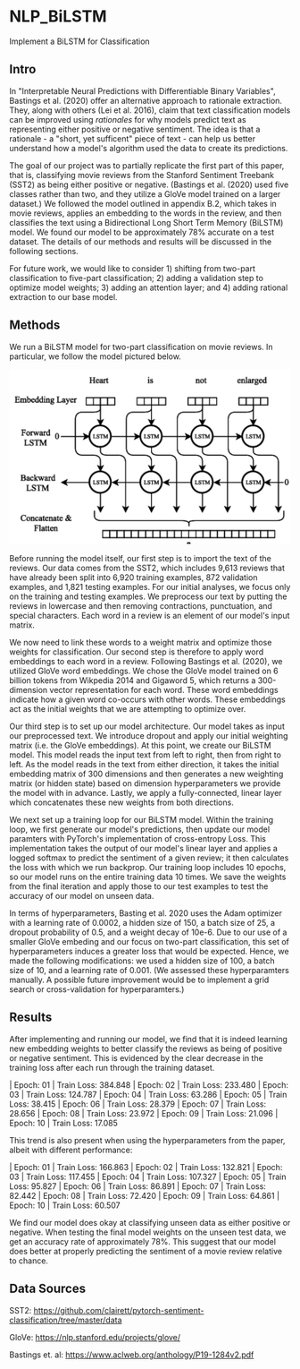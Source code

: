 # NLP_BiLSTM
Implement a BiLSTM for Classification 

## Intro
In "Interpretable Neural Predictions with Differentiable Binary Variables", Bastings et al. (2020) offer an alternative approach to rationale extraction. They, along with others (Lei et al. 2016), claim that text classification models can be improved using _rationales_ for why models predict text as representing either positive or negative sentiment. The idea is that a rationale - a "short, yet sufficent" piece of text - can help us better understand how a model's algorithm used the data to create its predictions.

The goal of our project was to partially replicate the first part of this paper, that is, classifying movie reviews from the Stanford Sentiment Treebank (SST2) as being either positive or negative. (Bastings et al. (2020) used five classes rather than two, and they utilize a GloVe model trained on a larger dataset.) We followed the model outlined in appendix B.2, which takes in movie reviews, applies an embedding to the words in the review, and then classifies the text using a Bidirectional Long Short Term Memory (BiLSTM) model. We found our model to be approximately 78% accurate on a test dataset. The details of our methods and results will be discussed in the following sections. 

For future work, we would like to consider 1) shifting from two-part classification to five-part classification; 2) adding a validation step to optimize model weights; 3) adding an attention layer; and 4) adding rational extraction to our base model.

## Methods
We run a BiLSTM model for two-part classification on movie reviews. In particular, we follow the model pictured below. 

<img src="https://github.com/kcsadow/NLP_BiLSTM/blob/main/assets/bilstm.png?raw=true">

Before running the model itself, our first step is to import the text of the reviews. Our data comes from the SST2, which includes 9,613 reviews that have already been split into 6,920 training examples, 872 validation examples, and 1,821 testing examples. For our initial analyses, we focus only on the training and testing examples. We preprocess our text by putting the reviews in lowercase and then removing contractions, punctuation, and special characters. Each word in a review is an element of our model's input matrix.

We now need to link these words to a weight matrix and optimize those weights for classification. Our second step is therefore to apply word embeddings to each word in a review. Following Bastings et al. (2020), we utilized GloVe word embeddings. We chose the GloVe model trained on 6 billion tokens from Wikpedia 2014 and Gigaword 5, which returns a 300-dimension vector representation for each word. These word embeddings indicate how a given word co-occurs with other words. These embeddings act as the initial weights that we are attempting to optimize over. 

Our third step is to set up our model architecture. Our model takes as input our preprocessed text. We introduce dropout and apply our initial weighting matrix (i.e. the GloVe embeddings). At this point, we create our BiLSTM model. This model reads the input text from left to right, then from right to left. As the model reads in the text from either direction, it takes the initial embedding matrix of 300 dimensions and then generates a new weighting matrix (or hidden state) based on dimension hyperparameters we provide the model with in advance. Lastly, we apply a fully-connected, linear layer which concatenates these new weights from both directions.

We next set up a training loop for our BiLSTM model. Within the training loop, we first generate our model's predictions, then update our model paramters with PyTorch's implementation of cross-entropy Loss. This implementation takes the output of our model's linear layer and applies a logged softmax to predict the sentiment of a given review; it then calculates the loss with which we run backprop. Our training loop includes 10 epochs, so our model runs on the entire training data 10 times. We save the weights from the final iteration and apply those to our test examples to test the accuracy of our model on unseen data.   

In terms of hyperparameters, Basting et al. 2020 uses the Adam optimizer with a learning rate of 0.0002, a hidden size of 150, a batch size of 25, a dropout probability of 0.5, and a weight decay of 10e-6. Due to our use of a smaller GloVe embeding and our focus on two-part classification, this set of hyperparameters induces a greater loss that would be expected. Hence, we made the following modifications: we used a hidden size of 100, a batch size of 10, and a learning rate of 0.001. (We assessed these hyperparamters manually. A possible future improvement would be to implement a grid search or cross-validation for hyperparamters.) 

## Results 

After implementing and running our model, we find that it is indeed learning new embedding weights to better classify the reviews as being of positive or negative sentiment. This is evidenced by the clear decrease in the training loss after each run through the training dataset. 

| Epoch: 01 | Train Loss: 384.848
| Epoch: 02 | Train Loss: 233.480
| Epoch: 03 | Train Loss: 124.787
| Epoch: 04 | Train Loss: 63.286
| Epoch: 05 | Train Loss: 38.415
| Epoch: 06 | Train Loss: 28.379
| Epoch: 07 | Train Loss: 28.656
| Epoch: 08 | Train Loss: 23.972
| Epoch: 09 | Train Loss: 21.096
| Epoch: 10 | Train Loss: 17.085

This trend is also present when using the hyperparameters from the paper, albeit with different performance:

| Epoch: 01 | Train Loss: 166.863
| Epoch: 02 | Train Loss: 132.821
| Epoch: 03 | Train Loss: 117.455
| Epoch: 04 | Train Loss: 107.327
| Epoch: 05 | Train Loss: 95.827
| Epoch: 06 | Train Loss: 86.891
| Epoch: 07 | Train Loss: 82.442
| Epoch: 08 | Train Loss: 72.420
| Epoch: 09 | Train Loss: 64.861
| Epoch: 10 | Train Loss: 60.507

We find our model does okay at classifying unseen data as either positive or negative. When testing the final model weights on the unseen test data, we get an accuracy rate of approximately 78%. This suggest that our model does better at properly predicting the sentiment of a movie review relative to chance. 


## Data Sources
SST2: https://github.com/clairett/pytorch-sentiment-classification/tree/master/data

GloVe: https://nlp.stanford.edu/projects/glove/

Bastings et. al: https://www.aclweb.org/anthology/P19-1284v2.pdf
